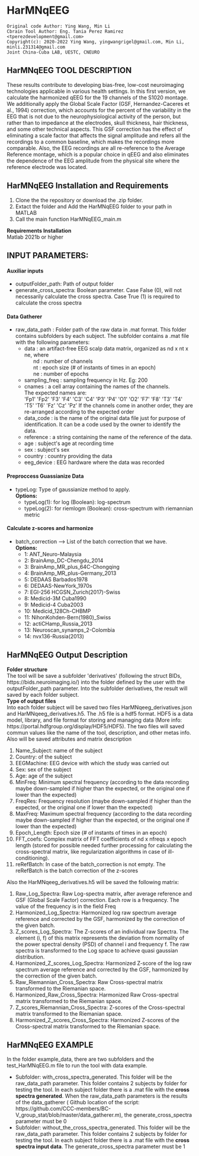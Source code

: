 # HarMNqEEG

    Original code Author: Ying Wang, Min Li
    Cbrain Tool Author: Eng. Tania Perez Ramirez <tperezdevelopment@gmail.com>
    Copyright(c): 2020-2022 Ying Wang, yingwangrigel@gmail.com, Min Li, minli.231314@gmail.com
    Joint China-Cuba LAB, UESTC, CNEURO


<h2 dir="auto">HarMNqEEG TOOL DESCRIPTION</h2>
These results contribute to developing bias-free, low-cost neuroimaging technologies applicable in various health settings.
In this first version, we calculate the harmonized qEEG for the 19 channels of the S1020 montage. 
We additionally apply the Global Scale Factor (GSF, Hernandez-Caceres et al., 1994) correction, which accounts for the percent 
of the variability in the EEG that is not due to the neurophysiological activity of the person, but rather than to impedance 
at the electrodes, skull thickness, hair thickness, and some other technical aspects. This GSF correction has the effect of 
eliminating a scale factor that affects the signal amplitude and refers all the recordings to a common baseline, which makes 
the recordings more comparable. Also, the EEG recordings are all re-reference to the Average Reference montage, which is a popular
choice in qEEG and also eliminates the dependence of the EEG amplitude from the physical site where the reference electrode was located.</br>



<h2 dir="auto">HarMNqEEG Installation and Requirements</h2>
<ol dir="auto">
<li> Clone the the repository or download the .zip folder. </li>
<li>Extact the folder and Add the HarMNqEEG folder to your path in MATLAB</li>
<li> Call the main function HarMNqEEG_main.m</li>
</ol>

<strong> Requirements Installation</strong></br>
Matlab 2021b or higher


<h2 dir="auto">INPUT PARAMETERS:</h2> 
<h4>Auxiliar inputs</h4>
<ul>
<li>outputFolder_path: Path of output folder</li>
<li>generate_cross_spectra: Boolean parameter. Case False (0), will not  necessarily calculate the cross spectra. Case True (1) is required to calculate the cross spectra</li>
</ul>

<h4>Data Gatherer</h4>
<ul>
<li>raw_data_path : Folder path of the raw data in .mat format. This folder contains subfolders by each subject. 
                             The subfolder contains a .mat file with the following parameters:</br>
<ul>                              
							<li>  data  : an artifact-free EEG scalp data matrix, organized as nd x nt x ne, where</br>
                                              <ul style="list-style-type: none;"><li>    nd : number of channels</li>
                                                 <li> nt : epoch size (# of instants of times in an epoch)</li>
                                                 <li> ne : number of epochs</li></ul>
                              <li>   sampling_freq : sampling frequency in Hz. Eg: 200</li>
                              <li>   cnames    : a cell array containing the names of the channels. </br>
							                      The expected names are:</br>
                                                  'Fp1'    'Fp2'    'F3'    'F4'    'C3'    'C4'    'P3'    'P4'    'O1'    'O2'    'F7'    'F8'    'T3'    'T4'    'T5'    'T6'    'Fz'    'Cz'    'Pz'
                                                  If the channels come in another order, they are re-arranged according to the expected order</li>
                               <li>  data_code     : is the name of the original data file just for purpose of identification. It can be a code used by the owner to identify the data.</li>
                              <li>   reference     : a string containing the name of the reference of the data.</li>
                               <li>  age           : subject's age at recording time</li>
                               <li>  sex           : subject's sex</li>
                               <li>  country       : country providing the data</li>
                               <li>  eeg_device    : EEG hardware where the data was recorded</li>
								</ul></li></ul>
								
<h4>Preproccess Guassianize Data </h4>
<ul> <li>typeLog: Type of gaussianize method to apply. </br> 
										<strong>Options:</strong></br>
                                   <ul><li> typeLog(1): for log (Boolean):     log-spectrum</li>
                                    <li>typeLog(2): for riemlogm (Boolean): cross-spectrum with riemannian metric</li></ul>
</li></ul>									
									


<h4>Calculate z-scores and harmonize </h4>
<ul>
<li>batch_correction --> List of the batch correction that we have. </br>
				     <strong>Options:</strong></br>
		<ul>			 
                    <li> 1:  ANT_Neuro-Malaysia</li>
                    <li> 2:  BrainAmp_DC-Chengdu_2014</li>
                    <li> 3:  BrainAmp_MR_plus_64C-Chongqing</li>
                    <li> 4:  BrainAmp_MR_plus-Germany_2013</li>
                    <li> 5:  DEDAAS Barbados1978</li>
                    <li> 6:  DEDAAS-NewYork_1970s</li>
                    <li> 7:  EGI-256 HCGSN_Zurich(2017)-Swiss</li>
                    <li> 8:  Medicid-3M Cuba1990</li>
                    <li> 9:  Medicid-4 Cuba2003</li>
                    <li> 10: Medicid_128Ch-CHBMP</li>
                    <li> 11: NihonKohden-Bern(1980)_Swiss</li>
                    <li> 12: actiCHamp_Russia_2013</li>
                    <li> 13: Neuroscan_synamps_2-Colombia</li>
                    <li> 14: nvx136-Russia(2013)</li>
	   </ul>							

</ul>

<h2 dir="auto">HarMNqEEG Output Description</h2>
<strong>Folder structure</strong></br>
The tool will be save a subfolder 'derivatives' (following the struct BIDs, https://bids.neuroimaging.io/) into the folder defined by the user with the outputFolder_path parameter. Into the subfolder derivatives, the result will saved by each folder subject. </br>
<strong>Type of output files</strong></br>
Into each folder subject will be saved two files HarMNqeeg_derivatives.json and HarMNqeeg_derivatives.h5. The .h5 file is a hdf5 format. HDF5 is a data model, library, and file format for storing and managing data (More info: https://portal.hdfgroup.org/display/HDF5/HDF5). The two files will saved commun values like the name of the tool, description, and other metas info. Also will be saved attributes and matrix description</br>
<ol>
   <li>Name_Subject: name of the subject</li>
   <li>Country: of the subject</li>
   <li>EEGMachine: EEG device with which the study was carried out</li>
   <li>Sex: sex of the subject</li>
   <li>Age: age of the subject</li>
   <li>MinFreq: Minimum spectral frequency (according to the data recording maybe down-sampled if higher than the expected, or the original one if lower than the expected)</li>
   <li>FreqRes: Frequency resolution (maybe down-sampled if higher than the expected, or the original one if lower than the expected)</li>
   <li>MaxFreq: Maximum spectral frequency (according to the data recording maybe down-sampled if higher than the expected, or the original one if lower than the expected) </li>
   <li>Epoch_Length: Epoch size (# of instants of times in an epoch)</li>
   <li>FFT_coefs: Complex matrix of FFT coefficients of nd x nfreqs x epoch length (stored for possible needed further processing for calculating the cross-spectral matrix, like regularization algorithms in case of ill-conditioning).</li>
   <li>reRefBatch: In case of the batch_correction is not empty. The reRefBatch is the batch correction of the z-scores</li>
</ol>
   
Also the HarMNqeeg_derivatives.h5 will be saved the following matrix:   
<ol>
   <li>Raw_Log_Spectra: Raw Log-spectra matrix, after average reference and GSF (Global Scale Factor) correction. Each row is a frequency. The value of the frequency is in the field Freq</li>
   <li>Harmonized_Log_Spectra: Harmonized log raw spectrum average reference and corrected by the GSF, harmonized by the correction of the given batch.</li>
   <li>Z_scores_Log_Spectra: The Z-scores of an individual raw Spectra. The element (i, f) of this matrix represents the deviation from normality of the power spectral density (PSD) of channel i and frequency f. The raw spectra is transformed to the Log space to achieve quasi gaussian distribution.</li>
   <li>Harmonized_Z_scores_Log_Spectra: Harmonized Z-score of the log raw spectrum average reference and corrected by the GSF, harmonized by the correction of the given batch.</li>
   <li>Raw_Riemannian_Cross_Spectra: Raw Cross-spectral matrix transformed to the Riemanian space.</li>
   <li>Harmonized_Raw_Cross_Spectra: Harmonized Raw Cross-spectral matrix transformed to the Riemanian space.</li>
   <li>Z_scores_Riemannian_Cross_Spectra: Z-scores of the Cross-spectral matrix transformed to the Riemanian space.</li>
   <li>Harmonized_Z_scores_Cross_Spectra: Harmonized Z-scores of the Cross-spectral matrix transformed to the Riemanian space.</li>   

</ol>


<h2 dir="auto">HarMNqEEG EXAMPLE</h2>
In the folder example_data, there are two subfolders and the test_HarMNqEEG.m file to run the tool with data example.

<ul>
  <li>Subfolder: with_cross_spectra_generated. This folder will be the raw_data_path parameter. This folder contains 2 subjects by folder for testing the tool. In each subject folder there is a .mat file with the <strong>cross spectra generated</strong>. When the raw_data_path parameters is the results of the data_gatherer ( Github location of the script: https://github.com/CCC-members/BC-V_group_stat/blob/master/data_gatherer.m), the generate_cross_spectra parameter must be 0 </li>
  <li>Subfolder: without_the_cross_spectra_generated. This folder will be the raw_data_path parameter. This folder contains 2 subjects by folder for testing the tool. In each subject folder there is a .mat file with the <strong>cross spectra input data</strong>. The generate_cross_spectra parameter must be 1 </li>
</ul>
